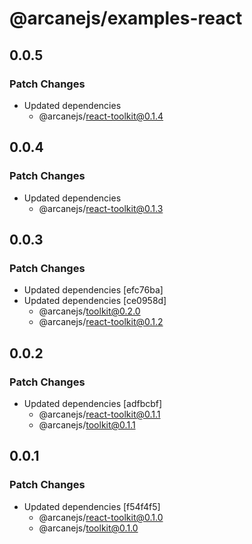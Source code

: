 # @arcanejs/examples-react

## 0.0.5

### Patch Changes

- Updated dependencies
  - @arcanejs/react-toolkit@0.1.4

## 0.0.4

### Patch Changes

- Updated dependencies
  - @arcanejs/react-toolkit@0.1.3

## 0.0.3

### Patch Changes

- Updated dependencies [efc76ba]
- Updated dependencies [ce0958d]
  - @arcanejs/toolkit@0.2.0
  - @arcanejs/react-toolkit@0.1.2

## 0.0.2

### Patch Changes

- Updated dependencies [adfbcbf]
  - @arcanejs/react-toolkit@0.1.1
  - @arcanejs/toolkit@0.1.1

## 0.0.1

### Patch Changes

- Updated dependencies [f54f4f5]
  - @arcanejs/react-toolkit@0.1.0
  - @arcanejs/toolkit@0.1.0

